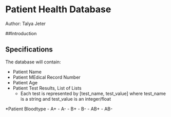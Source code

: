 # Patient Health Database
Author: Talya Jeter

##Introduction 

## Specifications
The database will contain:
* Patient Name
* Patient MEdical Record Number
* Patient Age
* Patient Test Results, List of Lists
    - Each test is represented by [test_name, test_value] where test_name is a string and test_value is an integer/float

*Patient Bloodtype
    - A+
    - A-
    - B+
    - B-
    - AB+
    - AB-

